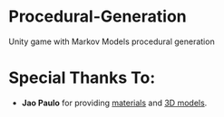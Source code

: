 # Procedural-Generation
Unity game with Markov Models procedural generation

# Special Thanks To:
- **Jao Paulo** for providing [materials](https://3dtextures.me/tag/road/) and [3D models](https://3dshed.wordpress.com/2018/08/29/low-poly-farm-animation/).
